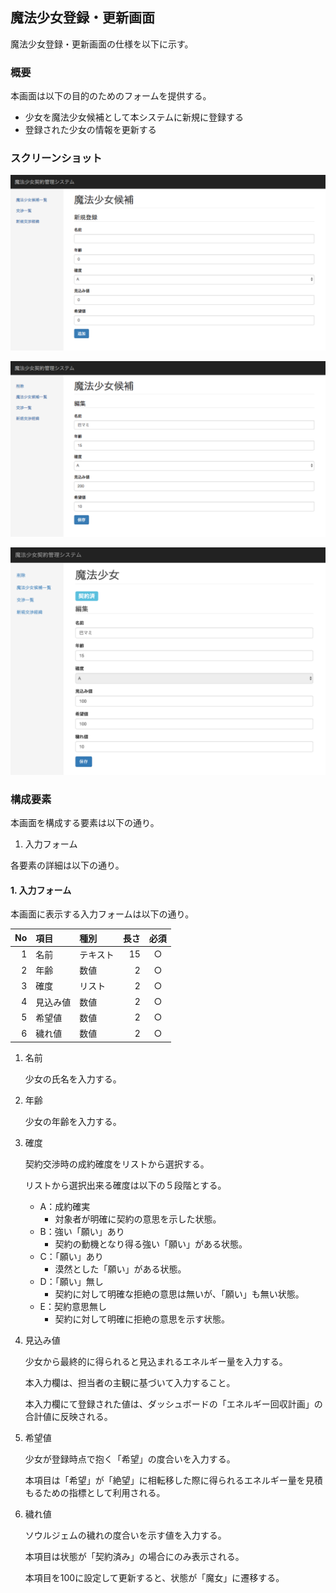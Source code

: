 ## 魔法少女登録・更新画面

魔法少女登録・更新画面の仕様を以下に示す。

### 概要

本画面は以下の目的のためのフォームを提供する。

- 少女を魔法少女候補として本システムに新規に登録する
- 登録された少女の情報を更新する

### スクリーンショット

![少女登録画面](images/parsons_add.png)

![少女更新画面（魔法少女候補）](images/parsons_update.png)

![少女更新画面（契約済み）](images/parsons_update2.png)

### 構成要素

本画面を構成する要素は以下の通り。

1. 入力フォーム

各要素の詳細は以下の通り。

#### 1. 入力フォーム

本画面に表示する入力フォームは以下の通り。

| No | 項目     | 種別     | 長さ | 必須 |
|---:|:---------|:---------|-----:|:----:|
|  1 | 名前     | テキスト |   15 |  ○   |
|  2 | 年齢     | 数値     |    2 |  ○   |
|  3 | 確度     | リスト   |    2 |  ○   |
|  4 | 見込み値 | 数値     |    2 |  ○   |
|  5 | 希望値   | 数値     |    2 |  ○   |
|  6 | 穢れ値   | 数値     |    2 |  ○   |

1. 名前

    少女の氏名を入力する。

2. 年齢

    少女の年齢を入力する。

3. 確度

    契約交渉時の成約確度をリストから選択する。

    リストから選択出来る確度は以下の５段階とする。

    - A：成約確実
        - 対象者が明確に契約の意思を示した状態。
    - B：強い「願い」あり
        - 契約の動機となり得る強い「願い」がある状態。
    - C：「願い」あり
        - 漠然とした「願い」がある状態。
    - D：「願い」無し
        - 契約に対して明確な拒絶の意思は無いが、「願い」も無い状態。
    - E：契約意思無し
        - 契約に対して明確に拒絶の意思を示す状態。

4. 見込み値

    少女から最終的に得られると見込まれるエネルギー量を入力する。

    本入力欄は、担当者の主観に基づいて入力すること。

    本入力欄にて登録された値は、ダッシュボードの「エネルギー回収計画」の合計値に反映される。

5. 希望値

    少女が登録時点で抱く「希望」の度合いを入力する。

    本項目は「希望」が「絶望」に相転移した際に得られるエネルギー量を見積もるための指標として利用される。

6. 穢れ値

    ソウルジェムの穢れの度合いを示す値を入力する。

    本項目は状態が「契約済み」の場合にのみ表示される。

    本項目を100に設定して更新すると、状態が「魔女」に遷移する。
